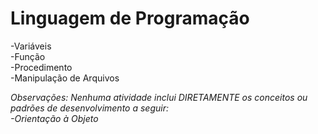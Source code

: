 # Linguagem de Programação
  -Variáveis <br />
  -Função <br />
  -Procedimento <br />
  -Manipulação de Arquivos <br/>
  
<i>Observações: Nenhuma atividade inclui DIRETAMENTE os conceitos ou padrões de desenvolvimento a seguir: <br />
	-Orientação à Objeto <br />
